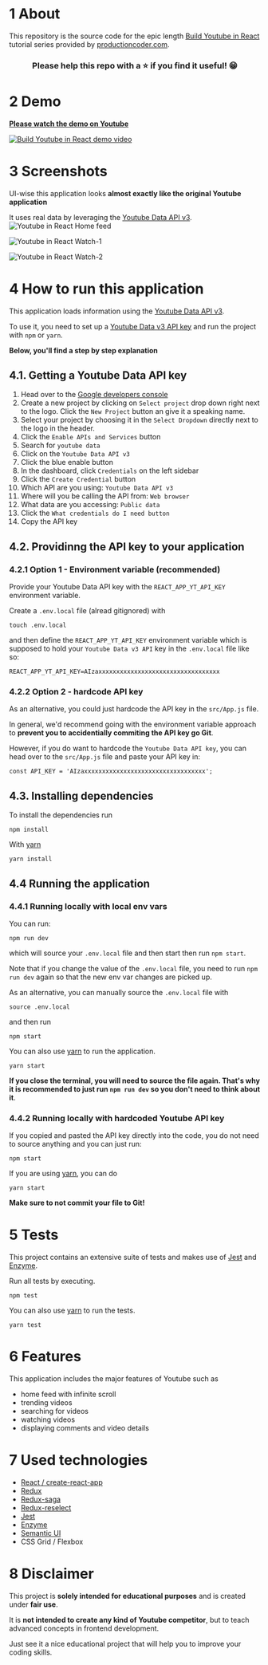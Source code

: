 # 1 About

This repository is the source code for the epic length [Build Youtube in React](https://productioncoder.com/build-youtube-in-react-part-1/) tutorial series provided by [productioncoder.com](https://productioncoder.com).

<h3 align="center">Please help this repo with a ⭐️ if you find it useful! 😁</h3>

# 2 Demo

**[Please watch the demo on Youtube](https://www.youtube.com/watch?v=E7wJTI-1dvQ)**

[![Build Youtube in React demo video](http://img.youtube.com/vi/E7wJTI-1dvQ/0.jpg)](http://www.youtube.com/watch?v=E7wJTI-1dvQ)

# 3 Screenshots

UI-wise this application looks **almost exactly like the original Youtube application**

It uses real data by leveraging the [Youtube Data API v3](https://developers.google.com/youtube/v3/docs/).
![Youtube in React Home feed](images/youtube-react-home-feed.png)

![Youtube in React Watch-1](images/youtube-react-watch-1.png)

![Youtube in React Watch-2](images/youtube-react-watch-2.png)

# 4 How to run this application

This application loads information using the [Youtube Data API v3](https://developers.google.com/youtube/v3/docs/).

To use it, you need to set up a [Youtube Data v3 API key](https://productioncoder.com/build-youtube-in-react-part-19/) and run the project with `npm` or `yarn`.

**Below, you'll find a step by step explanation**

## 4.1. Getting a Youtube Data API key

1. Head over to the [Google developers console](https://console.developers.google.com)
2. Create a new project by clicking on `Select project` drop down right next to the logo. Click the `New Project` button an give it a speaking name.
3. Select your project by choosing it in the `Select Dropdown` directly next to the logo in the header.
4. Click the `Enable APIs and Services` button
5. Search for `youtube data`
6. Click on the `Youtube Data API v3`
7. Click the blue enable button
8. In the dashboard, click `Credentials` on the left sidebar
9. Click the `Create Credential` button
10. Which API are you using: `Youtube Data API v3`
11. Where will you be calling the API from: `Web browser`
12. What data are you accessing: `Public data`
13. Click the `What credentials do I need button`
14. Copy the API key

## 4.2. Providinng the API key to your application

### 4.2.1 Option 1 - Environment variable (recommended)

Provide your Youtube Data API key with the `REACT_APP_YT_API_KEY` environment variable.

Create a `.env.local` file (alread gitignored) with

```
touch .env.local
```

and then define the `REACT_APP_YT_API_KEY` environment variable which is supposed to hold your `Youtube Data v3 API` key in the `.env.local` file like so:

```
REACT_APP_YT_API_KEY=AIzaxxxxxxxxxxxxxxxxxxxxxxxxxxxxxxxxxx
```

### 4.2.2 Option 2 - hardcode API key

As an alternative, you could just hardcode the API key in the `src/App.js` file.

In general, we'd recommend going with the environment variable approach to **prevent you to accidentially commiting the API key go Git**.

However, if you do want to hardcode the `Youtube Data API key`, you can head over to the `src/App.js` file and paste your API key in:

```
const API_KEY = 'AIzaxxxxxxxxxxxxxxxxxxxxxxxxxxxxxxxxxx';
```

## 4.3. Installing dependencies

To install the dependencies run

```
npm install
```

With [yarn](https://yarnpkg.com/lang/en/)

```
yarn install
```

## 4.4 Running the application

### 4.4.1 Running locally with local env vars

You can run:
```
npm run dev
```

which will source your `.env.local` file and then start then run `npm start`.

Note that if you change the value of the `.env.local` file, you need to run `npm run dev` again so that the new env var changes are picked up.

As an alternative, you can manually source the `.env.local` file with

```
source .env.local
```

and then run

```
npm start
```

You can also use [yarn](https://yarnpkg.com/lang/en/) to run the application.

```
yarn start
```

**If you close the terminal, you will need to source the file again. That's why it is recommended to just run `npm run dev` so you don't need to think about it**.

### 4.4.2 Running locally with hardcoded Youtube API key

If you copied and pasted the API key directly into the code, you do not need to source anything and you can just run:

```
npm start
```

If you are using [yarn](https://yarnpkg.com/lang/en/), you can do

```
yarn start
```

**Make sure to not commit your file to Git!**

# 5 Tests

This project contains an extensive suite of tests and makes use of [Jest](https://jestjs.io/) and [Enzyme](https://github.com/airbnb/enzyme).

Run all tests by executing.

```
npm test
```

You can also use [yarn](https://yarnpkg.com/lang/en/) to run the tests.

```
yarn test
```

# 6 Features

This application includes the major features of Youtube such as

- home feed with infinite scroll
- trending videos
- searching for videos
- watching videos
- displaying comments and video details

# 7 Used technologies

- [React / create-react-app](https://github.com/facebook/create-react-app)
- [Redux](https://redux.js.org/)
- [Redux-saga](https://redux-saga.js.org/)
- [Redux-reselect](https://github.com/reduxjs/reselect)
- [Jest](https://jestjs.io/)
- [Enzyme](https://airbnb.io/enzyme/)
- [Semantic UI](https://react.semantic-ui.com/)
- CSS Grid / Flexbox

# 8 Disclaimer

This project is **solely intended for educational purposes** and is created under **fair use**.

It is **not intended to create any kind of Youtube competitor**, but to teach advanced concepts in frontend development.

Just see it a nice educational project that will help you to improve your coding skills.

